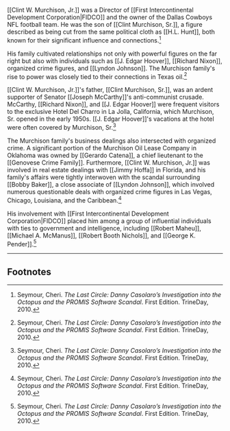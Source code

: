 [[Clint W. Murchison, Jr.]] was a Director of [[First Intercontinental Development Corporation|FIDCO]] and the owner of the Dallas Cowboys NFL football team. He was the son of [[Clint Murchison, Sr.]], a figure described as being cut from the same political cloth as [[H.L. Hunt]], both known for their significant influence and connections.[^1]

His family cultivated relationships not only with powerful figures on the far right but also with individuals such as [[J. Edgar Hoover]], [[Richard Nixon]], organized crime figures, and [[Lyndon Johnson]]. The Murchison family's rise to power was closely tied to their connections in Texas oil.[^1]

[[Clint W. Murchison, Jr.]]'s father, [[Clint Murchison, Sr.]], was an ardent supporter of Senator [[Joseph McCarthy]]'s anti-communist crusade. McCarthy, [[Richard Nixon]], and [[J. Edgar Hoover]] were frequent visitors to the exclusive Hotel Del Charro in La Jolla, California, which Murchison, Sr. opened in the early 1950s. [[J. Edgar Hoover]]'s vacations at the hotel were often covered by Murchison, Sr.[^1]

The Murchison family's business dealings also intersected with organized crime. A significant portion of the Murchison Oil Lease Company in Oklahoma was owned by [[Gerardo Catena]], a chief lieutenant to the [[Genovese Crime Family]]. Furthermore, [[Clint W. Murchison, Jr.]] was involved in real estate dealings with [[Jimmy Hoffa]] in Florida, and his family's affairs were tightly interwoven with the scandal surrounding [[Bobby Baker]], a close associate of [[Lyndon Johnson]], which involved numerous questionable deals with organized crime figures in Las Vegas, Chicago, Louisiana, and the Caribbean.[^1]

His involvement with [[First Intercontinental Development Corporation|FIDCO]] placed him among a group of influential individuals with ties to government and intelligence, including [[Robert Maheu]], [[Michael A. McManus]], [[Robert Booth Nichols]], and [[George K. Pender]].[^1]

---
## Footnotes

[^1]: Seymour, Cheri. *The Last Circle: Danny Casolaro’s Investigation into the Octopus and the PROMIS Software Scandal*. First Edition. TrineDay, 2010.